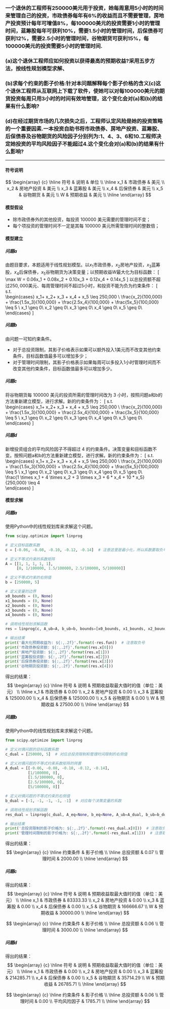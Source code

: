 ### 一个退休的工程师有250000美元用于投资，她每周意用5小时的时间来管理自己的投资，市政债券每年有6%的收益而且不需要管理，房地产投资预计每年可增值8%，每100000美元的投资需要1小时的管理时间，蓝筹股每年可获利10%，需要1.5小时的管理时间，后保债券可获利12%，需要2.5小时的管理时间，谷物期货可获利15%，每100000美元的投资需要5小时的管理时间.
### (a)这个退休工程师应如何投资以获得最高的预期收益?采用五步方法，按线性规划模型求解、
### (b)求每个约束的影子价格:针对本问题解释每个影子价格的含义(c)这个退休工程师从互联网上下载了软件，使她可以对每100000美元的期货投资每周只用3小时的时间有效地管理，这个变化会对(a)和(b)的结果有什么影响?
### (d)在经过期货市场的几次损失之后，工程师认定风险是她的投资策略的一个重要因素.一本投资自助书将市政债券、房地产投资、蓝筹股、后保债券及谷物期货的风险因子分别列为:1、4、3、6和10.工程师决定她投资的平均风险因子不能超过4.这个变化会对(a)和(b)的结果有什么影响?
---
#### 符号说明
$$
\begin{array}
{c}
\hline
	符号 & 说明 & 单位      \\
\hline
    x_1 & 市政债券 & 美元   \\
    x_2 & 房地产投资 & 美元 \\
    x_3 & 蓝筹股 & 美元       \\	              
    x_4 & 后保债券 & 美元   \\	              
    x_5 & 谷物期货 & 美元   \\	              
    W & 预期收益 & 美元     \\	                   
\hline	          
\end{array}
$$  


#### 模型假设
- 除市政债券外的其他投资，每投资 100000 美元需要的管理时间不变；
- 每个项投资的管理时间不一定是其每 100000 美元所需管理时间的整数倍；

#### 模型建立
##### 问题a
由题目要求，本题适用于线性规划模型。以$x_1$市政债券，$x_2$房地产投资，$x_3$蓝筹股，$x_4$后保债券，$x_5$谷物期货为决策变量；以预期收益$W$最大化为目标函数：
\[
    \max W = 0.06x_1 + 0.08x_2 + 0.10x_3 + 0.12x_4 + 0.14x_5
\]
以总投资额不超过$250,000$美元、每周管理时间不超过5小时，和投资不能为负为约束条件：
\[
    s.t.        
\begin{cases}
    x_1+ x_2+ x_3 + x_4 + x_5 \leq 250,000 \\
    \frac{x_2}{100,000} + \frac{1.5x_3}{100,000} + \frac{2.5x_4}{100,000} + \frac{5x_5}{100,000} \leq 5 \\
    x_1 \geq 0\\ 
    x_2 \geq 0\\
    x_3 \geq 0\\
    x_4 \geq 0\\
    x_5 \geq 0\\        
\end{cases}
\]
##### 问题b
由问题一可知约束条件。
- 对于总投资限制，其影子价格表示如果可以额外投入$1$美元而不改变其他约束条件，目标函数值最多可以增加多少；
- 对于管理时间限制，其影子价格表示如果每周可以多投入$1$小时管理时间而不改变其他约束条件，目标函数值最多可以增加多少。
##### 问题c
将谷物期货每 100000 美元的投资所需的管理时间改为 $3$ 小时，按照问题a和b的方法重新建立模型，进行求解。新的约束条件为：
\[
    s.t.        
\begin{cases}
    x_1+ x_2+ x_3 + x_4 + x_5 \leq 250,000 \\
    \frac{x_2}{100,000} + \frac{1.5x_3}{100,000} + \frac{2.5x_4}{100,000} + \frac{3x_5}{100,000} \leq 5 \\
    x_1 \geq 0\\ 
    x_2 \geq 0\\
    x_3 \geq 0\\
    x_4 \geq 0\\
    x_5 \geq 0\\        
\end{cases}
\]
##### 问题d
新增投资组合的平均风险因子不得超过 4 的约束条件。决策变量和目标函数不变。按照问题a和b的方法重新建立模型，进行求解。新的约束条件为：
\[
    s.t.        
\begin{cases}
    x_1+ x_2+ x_3 + x_4 + x_5 \leq 250,000 \\
    \frac{x_2}{100,000} + \frac{1.5x_3}{100,000} + \frac{2.5x_4}{100,000} + \frac{5x_5}{100,000} \leq 5 \\
    x_1 \geq 0\\ 
    x_2 \geq 0\\
    x_3 \geq 0\\
    x_4 \geq 0\\
    x_5 \geq 0\\    
    \frac{1 \times x_1 + 4 \times x_2 + 3 \times x_3 + 6 * x_4 + 10 * x_5}{250,000} \leq 4    
\end{cases}
\]
#### 模型求解
##### 问题a
使用Python中的线性规划库来求解这个问题。
```python
from scipy.optimize import linprog

# 定义目标函数系数
c = [-0.06, -0.08, -0.10, -0.12, -0.14]  # 注意这里是最小化，所以系数要取负号

# 定义不等式约束的系数矩阵
A = [[1, 1, 1, 1, 1], 
     [0, 1/100000, 1.5/100000, 2.5/100000, 5/100000]]

# 定义不等式约束的右侧值
b = [250000, 5]

# 定义变量的边界
x0_bounds = (0, None)
x1_bounds = (0, None)
x2_bounds = (0, None)
x3_bounds = (0, None)
x4_bounds = (0, None)

# 调用线性规划求解函数
res = linprog(c, A_ub=A, b_ub=b, bounds=[x0_bounds, x1_bounds, x2_bounds, x3_bounds, x4_bounds], method='highs')

# 输出结果
print('最大化预期收益为: ${:,.2f}'.format(-res.fun))  # 注意取负号
print('市政债券投资额: ${:,.2f}'.format(res.x[0]))
print('房地产投资额: ${:,.2f}'.format(res.x[1]))
print('蓝筹股投资额: ${:,.2f}'.format(res.x[2]))
print('后保债券投资额: ${:,.2f}'.format(res.x[3]))
print('谷物期货投资额: ${:,.2f}'.format(res.x[4]))

```
得出的结果：
$$
\begin{array}
{c}
\hline
	符号 & 说明 & 预期收益取最大值时的值（单位：美元）      \\
\hline
    x_1 & 市政债券 & 0.00   \\
    x_2 & 房地产投资 & 0.00 \\
    x_3 & 蓝筹股 & 125000.00       \\	              
    x_4 & 后保债券 & 125000.00   \\	              
    x_5 & 谷物期货 & 0.00   \\	              
    W & 预期收益 & 27500.00     \\	                   
\hline	          
\end{array}
$$  
##### 问题b
使用Python中的线性规划库来求解这个问题。
```python
from scipy.optimize import linprog

# 定义对偶问题的目标函数系数
c_dual = [250000, 5]  # 对应总投资限制和管理时间限制的右侧值

# 定义对偶问题的不等式约束系数矩阵的转置
A_dual = [[-0.06, -0.08, -0.10, -0.12, -0.14], 
          [1/100000, 0],
          [1.5/100000, 0],
          [2.5/100000, 0],
          [5/100000, 0]]

# 定义对偶问题的不等式约束的右侧值
b_dual = [-1, -1, -1, -1, -1]  # 对应每个决策变量的系数

# 调用线性规划求解函数
res_dual = linprog(c_dual, A_eq=None, b_eq=None, A_ub=A_dual, b_ub=b_dual, bounds=None, method='highs')

# 输出结果
print('总投资限制的影子价格为: ${:,.2f}'.format(-res_dual.x[0]))  # 注意取负号
print('管理时间限制的影子价格为: ${:,.2f}'.format(-res_dual.x[1]))  # 注意取负号

```
得出的结果：
$$
\begin{array}
{c}
\hline
	约束条件 & 影子价格 \\
\hline
    总投资额 & 0.07   \\
    管理时间 & 2000.00 \\           
\hline	          
\end{array}
$$  

##### 问题c
得出的结果：
$$
\begin{array}
{c}
\hline
	符号 & 说明 & 预期收益取最大值时的值（单位：美元）      \\
\hline
    x_1 & 市政债券 & 83333.33   \\
    x_2 & 房地产投资 & 0.00 \\
    x_3 & 蓝筹股 & 0.00       \\	              
    x_4 & 后保债券 & 0.00   \\	              
    x_5 & 谷物期货 & 166666.67  \\	              
    W & 预期收益 & 30000.00     \\	                   
\hline	          
\end{array}
$$  

$$
\begin{array}
{c}
\hline
	约束条件 & 影子价格 \\
\hline
    总投资额 & 0.06   \\
    管理时间 & 3000.00 \\           
\hline	
\end{array}
$$

##### 问题d
得出的结果：
$$
\begin{array}
{c}
\hline
	符号 & 说明 & 预期收益取最大值时的值（单位：美元）      \\
\hline
    x_1 & 市政债券 & 0.00   \\
    x_2 & 房地产投资 & 0.00 \\
    x_3 & 蓝筹股 & 214285.71       \\	              
    x_4 & 后保债券 & 0.00   \\	              
    x_5 & 谷物期货 & 35714.29  \\	              
    W & 预期收益 & 26785.71     \\	                   
\hline	          
\end{array}
$$  

$$
\begin{array}
{c}
\hline
	约束条件 & 影子价格 \\
\hline
    总投资额 & 0.06   \\
    管理时间 & 0.00 \\           
    平均风险因子 & 1785.71 \\
\hline	
\end{array}
$$



